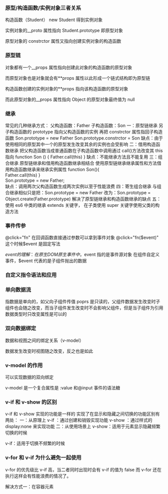 ### 原型/构造函数/实例对象三者关系

构造函数（Student） new Student 得到实例对象

实例对象的\_\_proto 属性指向 Student.prototype 即原型对象

原型对象的 constrctor 属性又指向创建实例对象的构造函数

### 原型链

对象都有一个\_\_props 属性指向创建此对象的构造函数的原型对象

而原型对象也是对象就会有**props 属性以此形成一个链式结构即为原型链

构造函数创建的实例对象的**props 指向该构造函数的原型对象

而此原型对象的\_\_props 属性指向 Object 的原型对象最终值为 null

### 继承

常见的几种继承方式：
父构造函数：Father 子构造函数：Son
一：原型链继承
另子构造函数的 prototype 指向父构造函数的实例
再把 constrctor 属性指回子构造函数
Son.prototype = new Father
Son.prototype.constrctor = Son
缺点：由于使用相同的原型其中一个的原型发生改变其余的实例也会受影响
二：借用构造函数继承
把父构造函数当成普通函数在子构造函数中调用通过 call()方法改变其 this 指向
function Son () {
Father.call(this)
}
缺点：不能继承方法且不能复用
三：组合继承
原型链继承和借用构造函数继承相结合
使用原型链继承继承属性和方法借用构造函数继承来继承实例属性
function Son(){  
 Father.call(this)
}  
Son.prototype = new Father;  
缺点：调用两次父构造函数生成两次实例以至于性能浪费
四：寄生组合继承
与组合继承相似只是把：Son.prototype = new Father
改为：Son.prototype = Object.create(Father.prototype)
解决了原型链继承和构造函数继承的缺点
五：使用 es6 中类的继承 extends 关键字，
在子类使用 super 关键字使用父类的构造方法

### 事件传参

@click="fn" 在回调函数直接通过参数可以拿到事件对象
@click="fn($event)" 这个时候​$event 是固定写法

$event的理解：
在原生DOM原生事件中，$event 指的是事件源对象
在组件自定义事件，$event 代表的是子组件抛出的数据

### 自定义指令语法和应用

### 单向数据流

指数据是单向的，如父向子组件传值 poprs 是只读的，父组件数据发生改变时子组件也会随之改变，而当子组件发生改变时不会影响父组件，但是当子组件为引用数据类型时只改变属性是可以的

### 双向数据绑定

数据和视图之间的绑定关系（v-model）

数据发生改变时视图随之改变，反之也是如此

### v-model 的作用

可以实现数据的双向绑定

v-model 是一个复合属性是 :value 和@input 事件的语法糖

### v-if 和 v-show 的区别

v-if 和 v-show 实现的功能是一样的 实现了在显示和隐藏之间切换的功能区别有两处：
一：从原理上
v-if ：通过创建和销毁实现功能
v-show ：通过样式的 display:none 来实现功能
二：从使用场景上
v-show：适用于元素显示隐藏频繁切换的时候

v-if：适用于切换不频繁的时候

### v-for 和 v-if 为什么避免一起使用

v-for 的优先级比 v-if 高，当二者同时出现时会有 v-if 的值为 false 而 v-for 还在执行这样会有性能浪费的情况了。

解决方式一：在容器元素<template>上使用 v-if

二：在计算属性中先对数据进行判断筛选

### 生命周期

### 父子组件生命周期的顺序

### 浏览器缓存机制

### 两种设计模式
